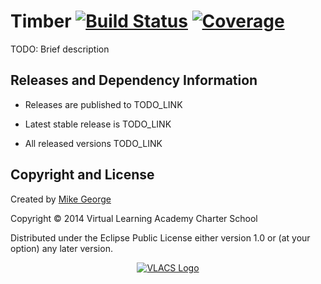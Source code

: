 # Timber [![Build Status](http://img.shields.io/travis/vlacs/timber/master.svg)](https://travis-ci.org/vlacs/timber?branch=master) [![Coverage](http://img.shields.io/coveralls/vlacs/timber/master.svg)](http://coveralls.io/r/vlacs/timber)

TODO: Brief description

## Releases and Dependency Information

* Releases are published to TODO_LINK

* Latest stable release is TODO_LINK

* All released versions TODO_LINK


## Copyright and License

Created by [Mike George](http://mikegeorge.org)

Copyright © 2014 Virtual Learning Academy Charter School

Distributed under the Eclipse Public License either version 1.0 or (at
your option) any later version.

<p align="center"><a href="http://vlacs.org/" target="_blank"><img src="http://vlacs.org/images/VLACS_logo_no_dep_website.png" alt="VLACS Logo"/></a></p>
